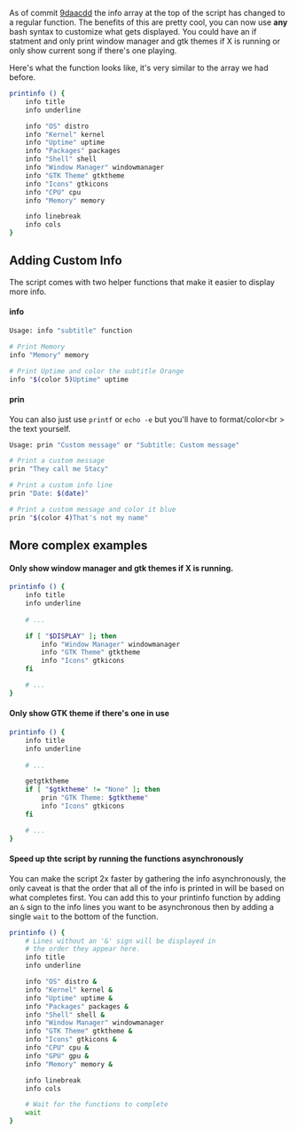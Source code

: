 As of commit [9daacdd](https://github.com/dylanaraps/fetch/commit/9daacddda1d0adca9df1ff8e9aad13d974c09314) the info array at the top of the script has changed to a regular function. The benefits of this are pretty cool, you can now use **any** bash syntax to customize what gets displayed. You could have an if statment and only print window manager and gtk themes if X is running or only show current song if there's one playing.

Here's what the function looks like, it's very similar to the array we had before.

```sh
printinfo () {
    info title
    info underline

    info "OS" distro
    info "Kernel" kernel
    info "Uptime" uptime
    info "Packages" packages
    info "Shell" shell
    info "Window Manager" windowmanager
    info "GTK Theme" gtktheme
    info "Icons" gtkicons
    info "CPU" cpu
    info "Memory" memory

    info linebreak
    info cols
}
```

## Adding Custom Info

The script comes with two helper functions that make it easier to display more info.

#### info

```sh
Usage: info "subtitle" function

# Print Memory
info "Memory" memory

# Print Uptime and color the subtitle Orange
info "$(color 5)Uptime" uptime

```

#### prin

You can also just use `printf` or `echo -e` but you'll have to format/color<br \>
the text yourself.

```sh
Usage: prin "Custom message" or "Subtitle: Custom message"

# Print a custom message
prin "They call me Stacy"

# Print a custom info line
prin "Date: $(date)"

# Print a custom message and color it blue
prin "$(color 4)That's not my name"

```

## More complex examples

#### Only show window manager and gtk themes if X is running.

```sh
printinfo () {
    info title
    info underline
    
    # ...

    if [ "$DISPLAY" ]; then
        info "Window Manager" windowmanager
        info "GTK Theme" gtktheme
        info "Icons" gtkicons
    fi

    # ...
}
```

#### Only show GTK theme if there's one in use

```sh
printinfo () {
    info title
    info underline
    
    # ...

    getgtktheme
    if [ "$gtktheme" != "None" ]; then
        prin "GTK Theme: $gtktheme"
        info "Icons" gtkicons
    fi

    # ...
}
```

#### Speed up thte script by running the functions asynchronously

You can make the script 2x faster by gathering the info asynchronously, the only caveat is that the order that all of the info is printed in will be based on what completes first. You can add this to your printinfo function by adding an `&` sign to the info lines you want to be asynchronous then by adding a single `wait` to the bottom of the function.

```sh
printinfo () {
    # Lines without an '&' sign will be displayed in 
    # the order they appear here.
    info title
    info underline

    info "OS" distro &
    info "Kernel" kernel &
    info "Uptime" uptime &
    info "Packages" packages &
    info "Shell" shell &
    info "Window Manager" windowmanager
    info "GTK Theme" gtktheme &
    info "Icons" gtkicons &
    info "CPU" cpu &
    info "GPU" gpu &
    info "Memory" memory &

    info linebreak
    info cols

    # Wait for the functions to complete
    wait
}
```